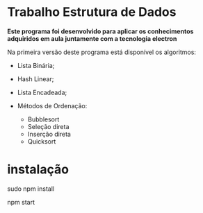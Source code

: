 # Trabalho Estrutura de Dados

**Este programa foi desenvolvido para aplicar os conhecimentos adquiridos em aula juntamente com a tecnologia electron**

Na primeira versão deste programa está disponível os algoritmos:
- Lista Binária;
- Hash Linear;
- Lista Encadeada;

 - Métodos de Ordenação:
   * Bubblesort
   * Seleção direta
   * Inserção direta
   * Quicksort


# instalação

sudo npm install

npm start


